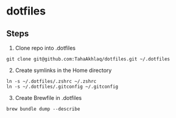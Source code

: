 # dotfiles

## Steps
1. Clone repo into .dotfiles
```
git clone git@github.com:TahaAkhlaq/dotfiles.git ~/.dotfiles
```

2. Create symlinks in the Home directory
```
ln -s ~/.dotfiles/.zshrc ~/.zshrc
ln -s ~/.dotfiles/.gitconfig ~/.gitconfig
```

3. Create Brewfile in .dotfiles
```
brew bundle dump --describe 
```
